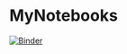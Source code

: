 # MyNotebooks

[![Binder](https://mybinder.org/badge_logo.svg)](https://mybinder.org/v2/gh/nlippok/MyNotebooks/master)
